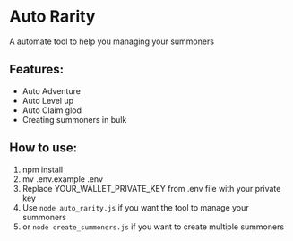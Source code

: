 # Auto Rarity
A automate tool to help you managing your summoners

## Features:
* Auto Adventure
* Auto Level up
* Auto Claim glod
* Creating summoners in bulk

## How to use:
1. npm install
2. mv .env.example .env
3. Replace YOUR_WALLET_PRIVATE_KEY from .env file with your private key
4. Use `node auto_rarity.js` if you want the tool to manage your summoners
5. or `node create_summoners.js` if you want to create multiple summoners



